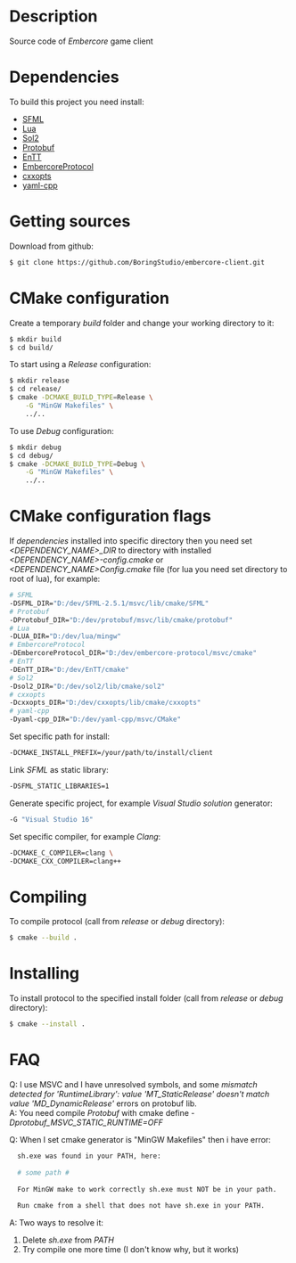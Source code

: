 # Description
Source code of *Embercore* game client

# Dependencies
To build this project you need install:
- [SFML](https://github.com/SFML/SFML)
- [Lua](https://www.lua.org/)
- [Sol2](https://github.com/ThePhD/sol2)
- [Protobuf](https://github.com/protocolbuffers/protobuf)
- [EnTT](https://github.com/skypjack/entt)
- [EmbercoreProtocol](https://github.com/BoringStudio/embercore-protocol)
- [cxxopts](https://github.com/jarro2783/cxxopts)
- [yaml-cpp](https://github.com/jbeder/yaml-cpp)

# Getting sources
Download from github:
```bash
$ git clone https://github.com/BoringStudio/embercore-client.git
```

# CMake configuration
Create a temporary *build* folder and change your working directory to it:
```bash
$ mkdir build
$ cd build/
```

To start using a *Release* configuration:
```bash
$ mkdir release
$ cd release/
$ cmake -DCMAKE_BUILD_TYPE=Release \
    -G "MinGW Makefiles" \
    ../..
```

To use *Debug* configuration:
```bash
$ mkdir debug
$ cd debug/
$ cmake -DCMAKE_BUILD_TYPE=Debug \
    -G "MinGW Makefiles" \
    ../..
```

# CMake configuration flags
If *dependencies* installed into specific directory then you need set *<DEPENDENCY_NAME>_DIR* to directory with installed *<DEPENDENCY_NAME>-config.cmake* or *<DEPENDENCY_NAME>Config.cmake* file (for lua you need set directory to root of lua), for example:
```bash
# SFML
-DSFML_DIR="D:/dev/SFML-2.5.1/msvc/lib/cmake/SFML"
# Protobuf
-DProtobuf_DIR="D:/dev/protobuf/msvc/lib/cmake/protobuf"
# Lua
-DLUA_DIR="D:/dev/lua/mingw"
# EmbercoreProtocol
-DEmbercoreProtocol_DIR="D:/dev/embercore-protocol/msvc/cmake"
# EnTT
-DEnTT_DIR="D:/dev/EnTT/cmake"
# Sol2
-Dsol2_DIR="D:/dev/sol2/lib/cmake/sol2"
# cxxopts
-Dcxxopts_DIR="D:/dev/cxxopts/lib/cmake/cxxopts"
# yaml-cpp
-Dyaml-cpp_DIR="D:/dev/yaml-cpp/msvc/CMake"
```

Set specific path for install:
```bash
-DCMAKE_INSTALL_PREFIX=/your/path/to/install/client
```

Link *SFML* as static library:
```bash
-DSFML_STATIC_LIBRARIES=1
```

Generate specific project, for example *Visual Studio solution* generator:
```bash
-G "Visual Studio 16"
```

Set specific compiler, for example *Clang*:
```bash
-DCMAKE_C_COMPILER=clang \
-DCMAKE_CXX_COMPILER=clang++
```

# Compiling
To compile protocol (call from *release* or *debug* directory):
```bash
$ cmake --build .
```

# Installing
To install protocol to the specified install folder (call from *release* or *debug* directory):
```bash
$ cmake --install .
```

# FAQ
Q: I use MSVC and I have unresolved symbols, and some *mismatch detected for 'RuntimeLibrary': value 'MT_StaticRelease' doesn't match value 'MD_DynamicRelease'* errors on protobuf lib.<br/>
A: You need compile *Protobuf* with cmake define *-Dprotobuf_MSVC_STATIC_RUNTIME=OFF*

Q: When I set cmake generator is "MinGW Makefiles" then i have error:
```bash
  sh.exe was found in your PATH, here:                                
                                                                      
  # some path #                                           
                                                                      
  For MinGW make to work correctly sh.exe must NOT be in your path.   
                                                                      
  Run cmake from a shell that does not have sh.exe in your PATH.
```
A: Two ways to resolve it:<br/>
1. Delete *sh.exe* from *PATH*
2. Try compile one more time (I don't know why, but it works)